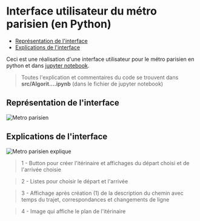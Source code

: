 # Interface utilisateur du métro parisien (en Python)
 
- [Représentation de l'interface](#représentation-de-linterface)
- [Explications de l'interface](#explications-de-linterface) 

Ceci est une réalisation d'une interface utilisateur pour le métro parisien en python et dans [jupyter notebook](https://jupyter.org/).

> Toutes l'explication et commentaires du code se trouvent dans **src/Algorit....ipynb** (dans le fichier de jupyter notebook)

## Représentation de l'interface

![Metro parisien](https://i.ibb.co/9s2Vjyz/metro-Test.png)


## Explications de l'interface

![Metro parisien explique](https://i.ibb.co/1KxJ09F/metro-Test2.png)

> 1 - Button pour créer l'itérinaire et affichages du départ choisi et de l'arrivée choisie

> 2 - Listes pour choisir le départ et l'arrivée

> 3 - Affichage après création (1) de la description du chemin avec temps du trajet, correspondances et changements de ligne

> 4 - Image qui affiche le plan de l'itérinaire
